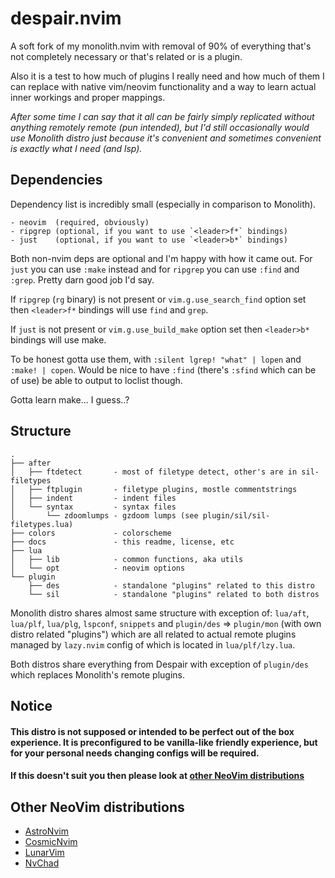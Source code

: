 # despair.nvim

A soft fork of my monolith.nvim with removal of 90% of everything that's not completely necessary or that's related or is a plugin.

Also it is a test to how much of plugins I really need and how much of them I can replace with native vim/neovim functionality and a way to learn actual inner workings and proper mappings.

*After some time I can say that it all can be fairly simply replicated without anything remotely remote (pun intended), but I'd still occasionally would use Monolith distro just because it's convenient and sometimes convenient is exactly what I need (and lsp).*

## Dependencies

Dependency list is incredibly small (especially in comparison to Monolith).

```
- neovim  (required, obviously)
- ripgrep (optional, if you want to use `<leader>f*` bindings)
- just    (optional, if you want to use `<leader>b*` bindings)
```

Both non-nvim deps are optional and I'm happy with how it came out. For `just` you can use `:make` instead and for `ripgrep` you can use `:find` and `:grep`. Pretty darn good job I'd say.

If `ripgrep` (`rg` binary) is not present or `vim.g.use_search_find` option set then `<leader>f*` bindings will use `find` and `grep`.

If `just` is not present or `vim.g.use_build_make` option set then `<leader>b*` bindings will use make.

To be honest gotta use them, with `:silent lgrep! "what" | lopen` and `:make! | copen`. Would be nice to have `:find` (there's `:sfind` which can be of use) be able to output to loclist though.

Gotta learn make... I guess..?

## Structure

```
.
├── after
│   ├── ftdetect       - most of filetype detect, other's are in sil-filetypes
│   ├── ftplugin       - filetype plugins, mostle commentstrings
│   ├── indent         - indent files
│   └── syntax         - syntax files
│       └── zdoomlumps - gzdoom lumps (see plugin/sil/sil-filetypes.lua)
├── colors             - colorscheme
├── docs               - this readme, license, etc
├── lua
│   ├── lib            - common functions, aka utils
│   └── opt            - neovim options
└── plugin
    ├── des            - standalone "plugins" related to this distro
    └── sil            - standalone "plugins" related to both distros
```

Monolith distro shares almost same structure with exception of: `lua/aft`, `lua/plf`, `lua/plg`, `lspconf`, `snippets` and `plugin/des` => `plugin/mon` (with own distro related "plugins") which are all related to actual remote plugins managed by `lazy.nvim` config of which is located in `lua/plf/lzy.lua`.

Both distros share everything from Despair with exception of `plugin/des` which replaces Monolith's remote plugins.

## Notice

#### This distro is not supposed or intended to be perfect out of the box experience. It is preconfigured to be vanilla-like friendly experience, but for your personal needs changing configs will be required.
#### If this doesn't suit you then please look at [other NeoVim distributions](#other-neovim-distributions)

## Other NeoVim distributions
- [AstroNvim](https://github.com/AstroNvim/AstroNvim)
- [CosmicNvim](https://github.com/CosmicNvim/CosmicNvim)
- [LunarVim](https://github.com/LunarVim/LunarVim)
- [NvChad](https://github.com/NvChad/NvChad)

